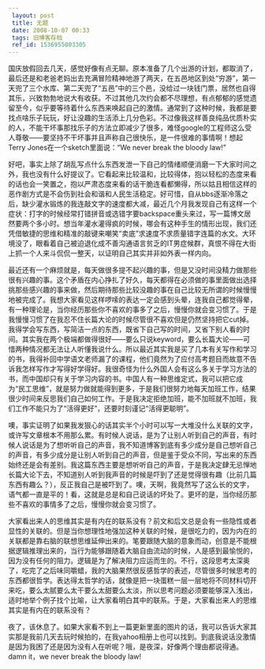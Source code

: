 ```yaml
---
 layout: post
 title: 无题
 date: 2008-10-07 00:33
 tags: 旧博客存档
 ref_id: 1536955003305
---
```

国庆放假回去几天，感觉好像有点无聊。原本准备了几个出游的计划，都取消了，最后还是和老爸老妈出去充满冒险精神地游了两天，在五邑地区到处“穷游”，第一天兜了三个水库、第二天兜了“五邑”中的三个邑，没给过一块钱门票，居然也自得其乐，兴致勃勃地说大有收获。不过其他几次约会都不尽理想，有点郁郁的感觉遗留至今，似乎要等待着什么东西来唤起自己的激情。通常到了这种时候，我都是要找点啥乐子玩玩，好让没趣的生活添上几分色彩。不过像我这样善良纯品优质朴实的人，不能干坏事那找乐子的方法立即减少了很多，难怪google的工程师这么受人尊敬——要坚持不干坏事并且声称自己很快乐，是一件很难的事情啊！想起Terry
Jones在一个sketch里面说：“We never break the bloody law!”

好吧，事实上除了胡乱写点什么东西发泄一下自己的情绪顺便消磨一下大家时间之外，我也没有什么好提议了。它看起来比较温和，比较得体，抱以轻松的态度来看的话也会一笑置之，抱以严肃态度来看的话干脆连看都懒得，所以姑且相信这样的恶作剧方式是不会伤到社会和谐和人民生活稳定。好可惜，自从bbs逐渐冷落之后，缺少灌水锻炼的我连敲文字的速度都大减，最近几个月我发现自己有这样一个症状：打字的时候经常打错拼音或选错字要backspace重头来过，写一篇博文居然要两个多小时。想当年灌水灌得疯的时候，哪会有这种手生的情形出现，我们还凭借敏捷的思维和精准的敲键来嘲笑“卖底”求速度不求质量错字连篇的水文。大环境没了，眼看着自己被迫退化成不善沟通语言贫乏的IT男症候群，真恨不得在大街上抓一个人来斗侃侃一整天，以证明自己其实并非如外表一样内向。

最近还有一个麻烦就是，每天做很多提不起兴趣的事，但是又没时间没精力做那些很有兴趣的事。这个矛盾在内心挣扎了好久，每天都得在必须做的事里面做出选择挑那些感兴趣的事来做，然后期待那些比较没趣的事在自己比较无所谓的时候慢慢地被完成了。我想大家看见这样啰嗦的表达一定会感到头晕，连我自己都觉得晕，有一种理论是，当你经历那些你不喜欢的事多了之后，慢慢你就会变习惯了。于是我慢慢习惯了在我忍不住长篇大论的时候尽管很不喜欢但是仍然坚持把它cut掉。我得学会写东西，写简洁一点的东西，既省下自己写的时间，又省下别人看的时间。其实我在两个极端都做得很好——要么只说keyword，要么长篇大论——可惜两种情况都无法让人听懂我说什么。所以最近其实我是买了几本有关写作和学习的书，我得补回中学语文老师漏了的课程，他们竟然为了应付高考题目而故意不告诉我怎样写作才写得好学得好。我很奇怪为什么外国人会有这么多关于学习方法的书，而中国却只有关于学习内容的书。中国人有一种思维定式，我可以把它成为“民工思维”，就是努力做就能得到更多，于是我们很努力地每天加班工作，结果很少时间来反思我们自己如何工作。于是我决定拒绝加班，能不加班就不加班，我们工作不能只为了“活得更好”，还要时刻谨记“活得更聪明”。

噢，事实证明了如果我发狠心的话其实半个小时可以写一大堆没什么关联的文字，或许写文章根本不用那么累。有时候人说话，是为了让别人听到自己的声音，有时候人说话是为了想听听自己的声音，我不知道博客到底有多少成分是自己想听自己的声音，有多少成分是让别人听到自己的声音，但是鉴于受众不同，写出来的东西始终还是会有差别。我这篇东西主要是想听听自己的声音，于是我决定肆无忌惮地长篇大论下去，不知道别人听到我声音的时候是吓到了还是觉得很有趣（比前几篇东西有趣么？），反正我自己是被吓到了。噢，天啊，我竟然写了这么长的文字，语气都一直是平的！看，这就是总是和自己说话的坏处了。更坏的是，当你经历那些不喜欢的事情多了之后，慢慢你就会变习惯了。

大家看出来人的思维其实是有内在的联系没有？前文和后文总是会有一些隐性或者显性的关联的。但是当你想理性地强加这种关联的时候，是很吃力的，因为内在的关联都是靠右脑的联想思维延伸出来的。笔要跟随大脑的意象而动，创意是不能根据逻辑推理出来的，当行为能够跟随着大脑自由流动的时候，人是感到最愉悦的，因为没有任何的阻力。逻辑是为了解决阻力应运而生的。不行，这段思考太深奥了，吃完了之后味同嚼蜡，我的大脑果然很反感哲学的表述，尽管很多时候思考的东西都很哲学。表达得太哲学的话，就像是把一块蛋糕一层一层地将不同材料切开来吃，要么太腻要么太干要么太甜要么太淡，所以思考问题必须要能够深入浅出，适时地举个例子找个比喻，让大家看明白其中的联系。于是，大家看出来人的思维其实是有内在的联系没有？

夜了，该休息了。如果大家看不到上一篇更新里面的图片的话，我可以告诉大家其实那是我前几天去玩时候拍的，在我yahoo相册上也可以找到。到底我说话没激情是因为我困了还是因为没有人在听呢？哦，是夜深，好像两个理由都说得通。damn
it，we never break the bloody law!

